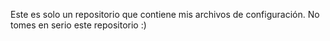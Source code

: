 Este es solo un repositorio que contiene mis archivos de configuración. No tomes en serio este repositorio :)
